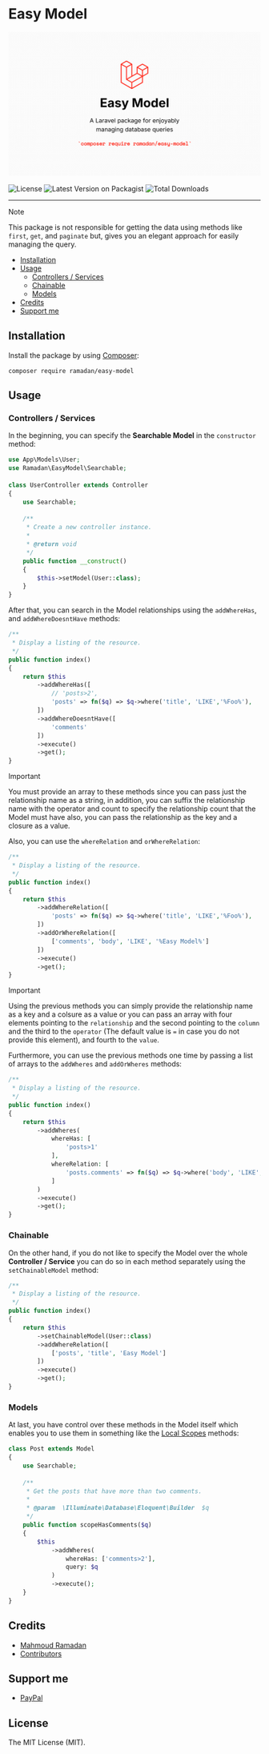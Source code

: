 # Easy Model

![Easy Model](https://raw.githubusercontent.com/mahmoudmohamedramadan/easy-model/refs/heads/main/assets/easy-model.png "Easy Model")

![License](https://img.shields.io/packagist/l/ramadan/easy-model "License")
![Latest Version on Packagist](https://img.shields.io/packagist/v/ramadan/easy-model "Latest Version on Packagist")
![Total Downloads](https://img.shields.io/packagist/dt/ramadan/easy-model "Total Downloads")

 - - -

> [!NOTE]
> This package is not responsible for getting the data using methods like `first`, `get`, and `paginate` but, gives you an elegant approach for easily managing the query.

- [Installation](#installation)
- [Usage](#usage)
  - [Controllers / Services](#controllers--services)
  - [Chainable](#chainable)
  - [Models](#models)
- [Credits](#credits)
- [Support me](#support-me)

## Installation

Install the package by using [Composer](https://getcomposer.org/):

```SHELL
composer require ramadan/easy-model
```

## Usage

### Controllers / Services

In the beginning, you can specify the **Searchable Model** in the `constructor` method:

```PHP
use App\Models\User;
use Ramadan\EasyModel\Searchable;

class UserController extends Controller
{
    use Searchable;

    /**
     * Create a new controller instance.
     *
     * @return void
     */
    public function __construct()
    {
        $this->setModel(User::class);
    }
}
```

After that, you can search in the Model relationships using the `addWhereHas`, and `addWhereDoesntHave` methods:

```PHP
/**
 * Display a listing of the resource.
 */
public function index()
{
    return $this
        ->addWhereHas([
            // 'posts>2',
            'posts' => fn($q) => $q->where('title', 'LIKE','%Foo%'),
        ])
        ->addWhereDoesntHave([
            'comments'
        ])
        ->execute()
        ->get();
}
```

> [!IMPORTANT]
> You must provide an array to these methods since you can pass just the relationship name as a string, in addition, you can suffix the relationship name with the operator and count to specify the relationship count that the Model must have also, you can pass the relationship as the key and a closure as a value.

Also, you can use the `whereRelation` and `orWhereRelation`:

```PHP
/**
 * Display a listing of the resource.
 */
public function index()
{
    return $this
        ->addWhereRelation([
            'posts' => fn($q) => $q->where('title', 'LIKE','%Foo%'),
        ])
        ->addOrWhereRelation([
            ['comments', 'body', 'LIKE', '%Easy Model%']
        ])
        ->execute()
        ->get();
}
```

> [!IMPORTANT]
> Using the previous methods you can simply provide the relationship name as a key and a colsure as a value or you can pass an array with four elements pointing to the `relationship` and the second pointing to the `column` and the third to the `operator` (The default value is `=` in case you do not provide this element), and fourth to the `value`.

Furthermore, you can use the previous methods one time by passing a list of arrays to the `addWheres` and `addOrWheres` methods:

```PHP
/**
 * Display a listing of the resource.
 */
public function index()
{
    return $this
        ->addWheres(
            whereHas: [
                'posts>1'
            ],
            whereRelation: [
                'posts.comments' => fn($q) => $q->where('body', 'LIKE', '%sit%'),
            ]
        )
        ->execute()
        ->get();
}
```

### Chainable

On the other hand, if you do not like to specify the Model over the whole **Controller / Service** you can do so in each method separately using the `setChainableModel` method:

```PHP
/**
 * Display a listing of the resource.
 */
public function index()
{
    return $this
        ->setChainableModel(User::class)
        ->addWhereRelation([
            ['posts', 'title', 'Easy Model']
        ])
        ->execute()
        ->get();
}
```

### Models

At last, you have control over these methods in the Model itself which enables you to use them in something like the [Local Scopes](https://laravel.com/docs/11.x/eloquent#local-scopes) methods:

```PHP
class Post extends Model
{
    use Searchable;

    /**
     * Get the posts that have more than two comments.
     *
     * @param  \Illuminate\Database\Eloquent\Builder  $q
     */
    public function scopeHasComments($q)
    {
        $this
            ->addWheres(
                whereHas: ['comments>2'],
                query: $q
            )
            ->execute();
    }
}
```

## Credits

- [Mahmoud Ramadan](https://github.com/mahmoudmohamedramadan)
- [Contributors](https://github.com/mahmoudmohamedramadan/custom-fresh/graphs/contributors)

## Support me

- [PayPal](https://www.paypal.com/paypalme/mmramadan496)

## License

The MIT License (MIT).
